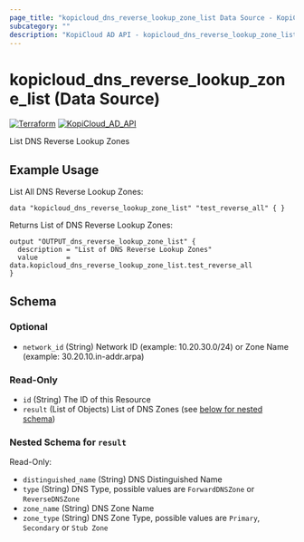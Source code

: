 ```yaml
---
page_title: "kopicloud_dns_reverse_lookup_zone_list Data Source - KopiCloud AD Provider"
subcategory: ""
description: "KopiCloud AD API - kopicloud_dns_reverse_lookup_zone_list (Data Source)"
---
```


# kopicloud_dns_reverse_lookup_zone_list (Data Source)
[![Terraform](https://img.shields.io/badge/terraform-v1.3+-blue.svg)](https://www.terraform.io/downloads.html) 
[![KopiCloud_AD_API](https://img.shields.io/badge/kopiCloud_ad-v1.0+-blueviolet.svg)](https://www.kopicloud-ad-api.com)

List DNS Reverse Lookup Zones

## Example Usage

List All DNS Reverse Lookup Zones:
```
data "kopicloud_dns_reverse_lookup_zone_list" "test_reverse_all" { }
```

Returns List of DNS Reverse Lookup Zones:
```
output "OUTPUT_dns_reverse_lookup_zone_list" {
  description = "List of DNS Reverse Lookup Zones"
  value       = data.kopicloud_dns_reverse_lookup_zone_list.test_reverse_all
}
```

## Schema

### Optional

- `network_id` (String) Network ID (example: 10.20.30.0/24) or Zone Name (example: 30.20.10.in-addr.arpa)

### Read-Only

- `id` (String) The ID of this Resource
- `result` (List of Objects) List of DNS Zones (see [below for nested schema](#nestedatt--result))

<a id="nestedatt--result"></a>
### Nested Schema for `result`

Read-Only:

- `distinguished_name` (String) DNS Distinguished Name
- `type` (String) DNS Type, possible values are `ForwardDNSZone` or `ReverseDNSZone`
- `zone_name` (String) DNS Zone Name
- `zone_type` (String) DNS Zone Type, possible values are `Primary`, `Secondary` or `Stub Zone`
